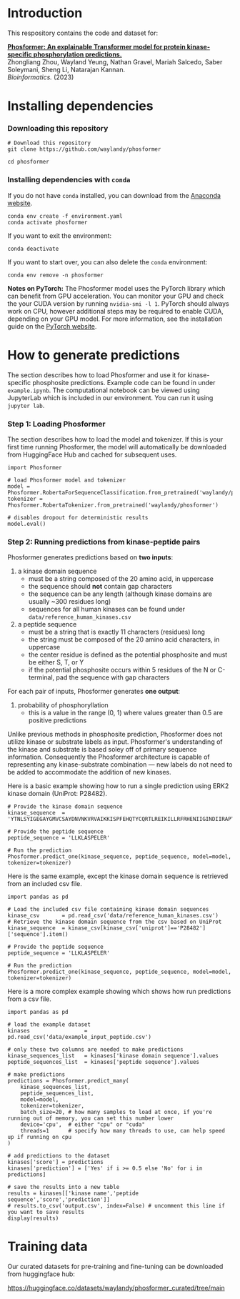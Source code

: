 # Introduction

This respository contains the code and dataset for:

[**Phosformer: An explainable Transformer model for protein kinase-specific phosphorylation predictions.**](https://doi.org/10.1093/bioinformatics/btad046)\
Zhongliang Zhou, Wayland Yeung, Nathan Gravel, Mariah Salcedo, Saber Soleymani, Sheng Li, Natarajan Kannan.\
*Bioinformatics.* (2023)

# Installing dependencies

### Downloading this repository

```
# Download this repository
git clone https://github.com/waylandy/phosformer

cd phosformer
```

### Installing dependencies with `conda`

If you do not have `conda` installed, you can download from the [Anaconda website](https://www.anaconda.com/).

```
conda env create -f environment.yaml
conda activate phosformer
```

If you want to exit the environment:

```
conda deactivate
```

If you want to start over, you can also delete the `conda` environment:

```
conda env remove -n phosformer
```

**Notes on PyTorch:** The Phosformer model uses the PyTorch library which can benefit from GPU acceleration. You can monitor your GPU and check the your CUDA version by running `nvidia-smi -l 1`. PyTorch should always work on CPU, however additional steps may be required to enable CUDA, depending on your GPU model. For more information, see the installation guide on the [PyTorch website](https://pytorch.org/). 


# How to generate predictions

The section describes how to load Phosformer and use it for kinase-specific phosphosite predictions. Example code can be found in under `example.ipynb`. The computational notebook can be viewed using JupyterLab which is included in our environment. You can run it using `jupyter lab`.

### Step 1: Loading Phosformer

The section describes how to load the model and tokenizer. If this is your first time running Phosformer, the model will automatically be downloaded from HuggingFace Hub and cached for subsequent uses.

```
import Phosformer

# load Phosformer model and tokenizer
model = Phosformer.RobertaForSequenceClassification.from_pretrained('waylandy/phosformer')
tokenizer = Phosformer.RobertaTokenizer.from_pretrained('waylandy/phosformer')

# disables dropout for deterministic results
model.eval()
```

### Step 2: Running predictions from kinase-peptide pairs

Phosformer generates predictions based on **two inputs**:

1. a kinase domain sequence
    - must be a string composed of the 20 amino acid, in uppercase
    - the sequence should **not** contain gap characters
    - the sequence can be any length (although kinase domains are usually ~300 residues long)
    - sequences for all human kinases can be found under `data/reference_human_kinases.csv`
2. a peptide sequence
    - must be a string that is exactly 11 characters (residues) long 
    - the string must be composed of the 20 amino acid characters, in uppercase
    - the center residue is defined as the potential phosphosite and must be either S, T, or Y
    - if the potential phosphosite occurs within 5 residues of the N or C-terminal, pad the sequence with gap characters

For each pair of inputs, Phosformer generates **one output**:

1. probability of phosphoryllation
    - this is a value in the range (0, 1) where values greater than 0.5 are positive predictions

Unlike previous methods in phosphosite prediction, Phosformer does not utilize kinase or substrate labels as input. Phosformer's understanding of the kinase and substrate is based soley off of primary sequence information. Consequently the Phosformer architecture is capable of representing any kinase-substrate combination — new labels do not need to be added to accommodate the addition of new kinases.

Here is a basic example showing how to run a single prediction using ERK2 kinase domain (UniProt: P28482).

```
# Provide the kinase domain sequence 
kinase_sequence  = 'YTNLSYIGEGAYGMVCSAYDNVNKVRVAIKKISPFEHQTYCQRTLREIKILLRFRHENIIGINDIIRAPTIEQMKDVYIVQDLMETDLYKLLKTQHLSNDHICYFLYQILRGLKYIHSANVLHRDLKPSNLLLNTTCDLKICDFGLARVADPDHDHTGFLTEYVATRWYRAPEIMLNSKGYTKSIDIWSVGCILAEMLSNRPIFPGKHYLDQLNHILGILGSPSQEDLNCIINLKARNYLLSLPHKNKVPWNRLFPNADSKALDLLDKMLTFNPHKRIEVEQALAHPYL'

# Provide the peptide sequence
peptide_sequence = 'LLKLASPELER'

# Run the prediction
Phosformer.predict_one(kinase_sequence, peptide_sequence, model=model, tokenizer=tokenizer)
```

Here is the same example, except the kinase domain sequence is retrieved from an included csv file.

```
import pandas as pd

# Load the included csv file containing kinase domain sequences
kinase_csv       = pd.read_csv('data/reference_human_kinases.csv')
# Retrieve the kinase domain sequence from the csv based on UniProt
kinase_sequence  = kinase_csv[kinase_csv['uniprot']=='P28482']['sequence'].item()

# Provide the peptide sequence
peptide_sequence = 'LLKLASPELER'

# Run the prediction
Phosformer.predict_one(kinase_sequence, peptide_sequence, model=model, tokenizer=tokenizer)
```

Here is a more complex example showing which shows how run predictions from a csv file.

```
import pandas as pd

# load the example dataset
kinases                 = pd.read_csv('data/example_input_peptide.csv')

# only these two columns are needed to make predictions
kinase_sequences_list   = kinases['kinase domain sequence'].values
peptide_sequences_list  = kinases['peptide sequence'].values

# make predictions
predictions = Phosformer.predict_many(
    kinase_sequences_list,
    peptide_sequences_list,
    model=model,
    tokenizer=tokenizer,
    batch_size=20, # how many samples to load at once, if you're running out of memory, you can set this number lower
    device='cpu',  # either "cpu" or "cuda"
    threads=1      # specify how many threads to use, can help speed up if running on cpu
)

# add predictions to the dataset
kinases['score'] = predictions
kinases['prediction'] = ['Yes' if i >= 0.5 else 'No' for i in predictions]

# save the results into a new table
results = kinases[['kinase name','peptide sequence','score','prediction']]
# results.to_csv('output.csv', index=False) # uncomment this line if you want to save results
display(results)
```

# Training data

Our curated datasets for pre-training and fine-tuning can be downloaded from huggingface hub:

https://huggingface.co/datasets/waylandy/phosformer_curated/tree/main

